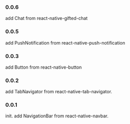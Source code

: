### 0.0.6
add Chat from react-native-gifted-chat

### 0.0.5
add PushNotification from react-native-push-notification

### 0.0.3
add Button from react-native-button

### 0.0.2
add TabNavigator from react-native-tab-navigator.

### 0.0.1
init.
add NavigationBar from react-native-navbar.
